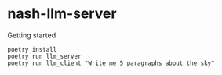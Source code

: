 # nash-llm-server

Getting started

```
poetry install
poetry run llm_server
poetry run llm_client "Write me 5 paragraphs about the sky"
```
